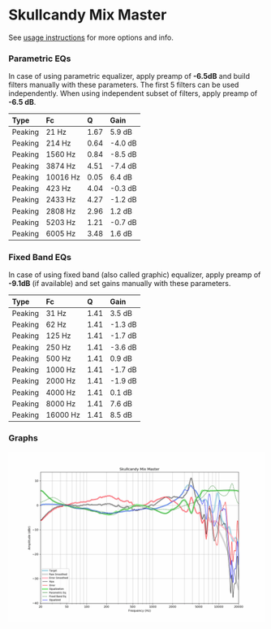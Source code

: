 # Skullcandy Mix Master
See [usage instructions](https://github.com/jaakkopasanen/AutoEq#usage) for more options and info.

### Parametric EQs
In case of using parametric equalizer, apply preamp of **-6.5dB** and build filters manually
with these parameters. The first 5 filters can be used independently.
When using independent subset of filters, apply preamp of **-6.5 dB**.

| Type    | Fc       |    Q | Gain    |
|:--------|:---------|:-----|:--------|
| Peaking | 21 Hz    | 1.67 | 5.9 dB  |
| Peaking | 214 Hz   | 0.64 | -4.0 dB |
| Peaking | 1560 Hz  | 0.84 | -8.5 dB |
| Peaking | 3874 Hz  | 4.51 | -7.4 dB |
| Peaking | 10016 Hz | 0.05 | 6.4 dB  |
| Peaking | 423 Hz   | 4.04 | -0.3 dB |
| Peaking | 2433 Hz  | 4.27 | -1.2 dB |
| Peaking | 2808 Hz  | 2.96 | 1.2 dB  |
| Peaking | 5203 Hz  | 1.21 | -0.7 dB |
| Peaking | 6005 Hz  | 3.48 | 1.6 dB  |

### Fixed Band EQs
In case of using fixed band (also called graphic) equalizer, apply preamp of **-9.1dB**
(if available) and set gains manually with these parameters.

| Type    | Fc       |    Q | Gain    |
|:--------|:---------|:-----|:--------|
| Peaking | 31 Hz    | 1.41 | 3.5 dB  |
| Peaking | 62 Hz    | 1.41 | -1.3 dB |
| Peaking | 125 Hz   | 1.41 | -1.7 dB |
| Peaking | 250 Hz   | 1.41 | -3.6 dB |
| Peaking | 500 Hz   | 1.41 | 0.9 dB  |
| Peaking | 1000 Hz  | 1.41 | -1.7 dB |
| Peaking | 2000 Hz  | 1.41 | -1.9 dB |
| Peaking | 4000 Hz  | 1.41 | 0.1 dB  |
| Peaking | 8000 Hz  | 1.41 | 7.6 dB  |
| Peaking | 16000 Hz | 1.41 | 8.5 dB  |

### Graphs
![](./Skullcandy%20Mix%20Master.png)